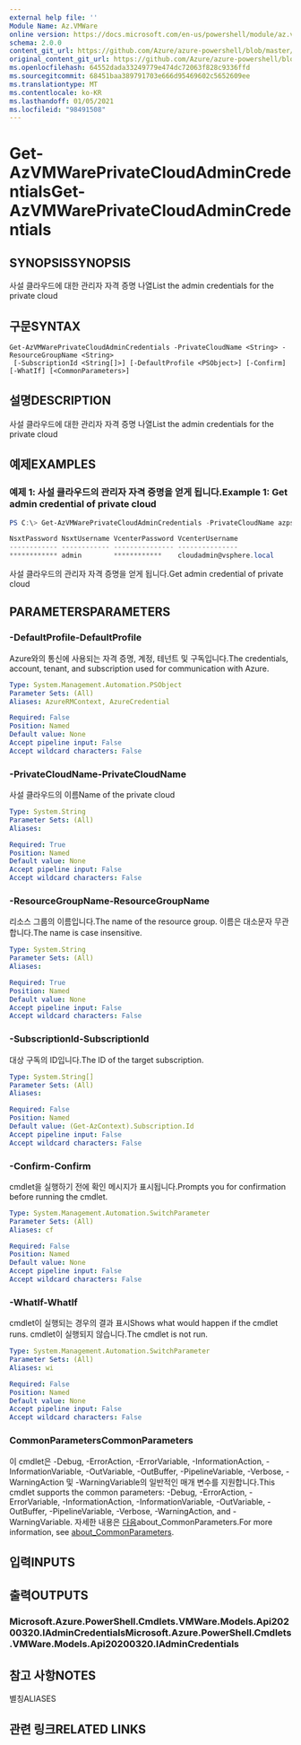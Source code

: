 ```yaml
---
external help file: ''
Module Name: Az.VMWare
online version: https://docs.microsoft.com/en-us/powershell/module/az.vmware/get-azvmwareprivatecloudadmincredentials
schema: 2.0.0
content_git_url: https://github.com/Azure/azure-powershell/blob/master/src/VMWare/help/Get-AzVMWarePrivateCloudAdminCredentials.md
original_content_git_url: https://github.com/Azure/azure-powershell/blob/master/src/VMWare/help/Get-AzVMWarePrivateCloudAdminCredentials.md
ms.openlocfilehash: 64552dada33249779e474dc72063f828c9336ffd
ms.sourcegitcommit: 68451baa389791703e666d95469602c5652609ee
ms.translationtype: MT
ms.contentlocale: ko-KR
ms.lasthandoff: 01/05/2021
ms.locfileid: "98491508"
---
```

# <span data-ttu-id="35356-101">Get-AzVMWarePrivateCloudAdminCredentials</span><span class="sxs-lookup"><span data-stu-id="35356-101">Get-AzVMWarePrivateCloudAdminCredentials</span></span>

## <span data-ttu-id="35356-102">SYNOPSIS</span><span class="sxs-lookup"><span data-stu-id="35356-102">SYNOPSIS</span></span>
<span data-ttu-id="35356-103">사설 클라우드에 대한 관리자 자격 증명 나열</span><span class="sxs-lookup"><span data-stu-id="35356-103">List the admin credentials for the private cloud</span></span>

## <span data-ttu-id="35356-104">구문</span><span class="sxs-lookup"><span data-stu-id="35356-104">SYNTAX</span></span>

```
Get-AzVMWarePrivateCloudAdminCredentials -PrivateCloudName <String> -ResourceGroupName <String>
 [-SubscriptionId <String[]>] [-DefaultProfile <PSObject>] [-Confirm] [-WhatIf] [<CommonParameters>]
```

## <span data-ttu-id="35356-105">설명</span><span class="sxs-lookup"><span data-stu-id="35356-105">DESCRIPTION</span></span>
<span data-ttu-id="35356-106">사설 클라우드에 대한 관리자 자격 증명 나열</span><span class="sxs-lookup"><span data-stu-id="35356-106">List the admin credentials for the private cloud</span></span>

## <span data-ttu-id="35356-107">예제</span><span class="sxs-lookup"><span data-stu-id="35356-107">EXAMPLES</span></span>

### <span data-ttu-id="35356-108">예제 1: 사설 클라우드의 관리자 자격 증명을 얻게 됩니다.</span><span class="sxs-lookup"><span data-stu-id="35356-108">Example 1: Get admin credential of private cloud</span></span>
```powershell
PS C:\> Get-AzVMWarePrivateCloudAdminCredentials -PrivateCloudName azps-test-cloud -ResourceGroupName azps-test-group

NsxtPassword NsxtUsername VcenterPassword VcenterUsername
------------ ------------ --------------- ---------------
************ admin        ************    cloudadmin@vsphere.local
```

<span data-ttu-id="35356-109">사설 클라우드의 관리자 자격 증명을 얻게 됩니다.</span><span class="sxs-lookup"><span data-stu-id="35356-109">Get admin credential of private cloud</span></span>

## <span data-ttu-id="35356-110">PARAMETERS</span><span class="sxs-lookup"><span data-stu-id="35356-110">PARAMETERS</span></span>

### <span data-ttu-id="35356-111">-DefaultProfile</span><span class="sxs-lookup"><span data-stu-id="35356-111">-DefaultProfile</span></span>
<span data-ttu-id="35356-112">Azure와의 통신에 사용되는 자격 증명, 계정, 테넌트 및 구독입니다.</span><span class="sxs-lookup"><span data-stu-id="35356-112">The credentials, account, tenant, and subscription used for communication with Azure.</span></span>

```yaml
Type: System.Management.Automation.PSObject
Parameter Sets: (All)
Aliases: AzureRMContext, AzureCredential

Required: False
Position: Named
Default value: None
Accept pipeline input: False
Accept wildcard characters: False
```

### <span data-ttu-id="35356-113">-PrivateCloudName</span><span class="sxs-lookup"><span data-stu-id="35356-113">-PrivateCloudName</span></span>
<span data-ttu-id="35356-114">사설 클라우드의 이름</span><span class="sxs-lookup"><span data-stu-id="35356-114">Name of the private cloud</span></span>

```yaml
Type: System.String
Parameter Sets: (All)
Aliases:

Required: True
Position: Named
Default value: None
Accept pipeline input: False
Accept wildcard characters: False
```

### <span data-ttu-id="35356-115">-ResourceGroupName</span><span class="sxs-lookup"><span data-stu-id="35356-115">-ResourceGroupName</span></span>
<span data-ttu-id="35356-116">리소스 그룹의 이름입니다.</span><span class="sxs-lookup"><span data-stu-id="35356-116">The name of the resource group.</span></span>
<span data-ttu-id="35356-117">이름은 대소문자 무관합니다.</span><span class="sxs-lookup"><span data-stu-id="35356-117">The name is case insensitive.</span></span>

```yaml
Type: System.String
Parameter Sets: (All)
Aliases:

Required: True
Position: Named
Default value: None
Accept pipeline input: False
Accept wildcard characters: False
```

### <span data-ttu-id="35356-118">-SubscriptionId</span><span class="sxs-lookup"><span data-stu-id="35356-118">-SubscriptionId</span></span>
<span data-ttu-id="35356-119">대상 구독의 ID입니다.</span><span class="sxs-lookup"><span data-stu-id="35356-119">The ID of the target subscription.</span></span>

```yaml
Type: System.String[]
Parameter Sets: (All)
Aliases:

Required: False
Position: Named
Default value: (Get-AzContext).Subscription.Id
Accept pipeline input: False
Accept wildcard characters: False
```

### <span data-ttu-id="35356-120">-Confirm</span><span class="sxs-lookup"><span data-stu-id="35356-120">-Confirm</span></span>
<span data-ttu-id="35356-121">cmdlet을 실행하기 전에 확인 메시지가 표시됩니다.</span><span class="sxs-lookup"><span data-stu-id="35356-121">Prompts you for confirmation before running the cmdlet.</span></span>

```yaml
Type: System.Management.Automation.SwitchParameter
Parameter Sets: (All)
Aliases: cf

Required: False
Position: Named
Default value: None
Accept pipeline input: False
Accept wildcard characters: False
```

### <span data-ttu-id="35356-122">-WhatIf</span><span class="sxs-lookup"><span data-stu-id="35356-122">-WhatIf</span></span>
<span data-ttu-id="35356-123">cmdlet이 실행되는 경우의 결과 표시</span><span class="sxs-lookup"><span data-stu-id="35356-123">Shows what would happen if the cmdlet runs.</span></span>
<span data-ttu-id="35356-124">cmdlet이 실행되지 않습니다.</span><span class="sxs-lookup"><span data-stu-id="35356-124">The cmdlet is not run.</span></span>

```yaml
Type: System.Management.Automation.SwitchParameter
Parameter Sets: (All)
Aliases: wi

Required: False
Position: Named
Default value: None
Accept pipeline input: False
Accept wildcard characters: False
```

### <span data-ttu-id="35356-125">CommonParameters</span><span class="sxs-lookup"><span data-stu-id="35356-125">CommonParameters</span></span>
<span data-ttu-id="35356-126">이 cmdlet은 -Debug, -ErrorAction, -ErrorVariable, -InformationAction, -InformationVariable, -OutVariable, -OutBuffer, -PipelineVariable, -Verbose, -WarningAction 및 -WarningVariable의 일반적인 매개 변수를 지원합니다.</span><span class="sxs-lookup"><span data-stu-id="35356-126">This cmdlet supports the common parameters: -Debug, -ErrorAction, -ErrorVariable, -InformationAction, -InformationVariable, -OutVariable, -OutBuffer, -PipelineVariable, -Verbose, -WarningAction, and -WarningVariable.</span></span> <span data-ttu-id="35356-127">자세한 내용은 [다음](http://go.microsoft.com/fwlink/?LinkID=113216)about_CommonParameters.</span><span class="sxs-lookup"><span data-stu-id="35356-127">For more information, see [about_CommonParameters](http://go.microsoft.com/fwlink/?LinkID=113216).</span></span>

## <span data-ttu-id="35356-128">입력</span><span class="sxs-lookup"><span data-stu-id="35356-128">INPUTS</span></span>

## <span data-ttu-id="35356-129">출력</span><span class="sxs-lookup"><span data-stu-id="35356-129">OUTPUTS</span></span>

### <span data-ttu-id="35356-130">Microsoft.Azure.PowerShell.Cmdlets.VMWare.Models.Api20200320.IAdminCredentials</span><span class="sxs-lookup"><span data-stu-id="35356-130">Microsoft.Azure.PowerShell.Cmdlets.VMWare.Models.Api20200320.IAdminCredentials</span></span>

## <span data-ttu-id="35356-131">참고 사항</span><span class="sxs-lookup"><span data-stu-id="35356-131">NOTES</span></span>

<span data-ttu-id="35356-132">별칭</span><span class="sxs-lookup"><span data-stu-id="35356-132">ALIASES</span></span>

## <span data-ttu-id="35356-133">관련 링크</span><span class="sxs-lookup"><span data-stu-id="35356-133">RELATED LINKS</span></span>

